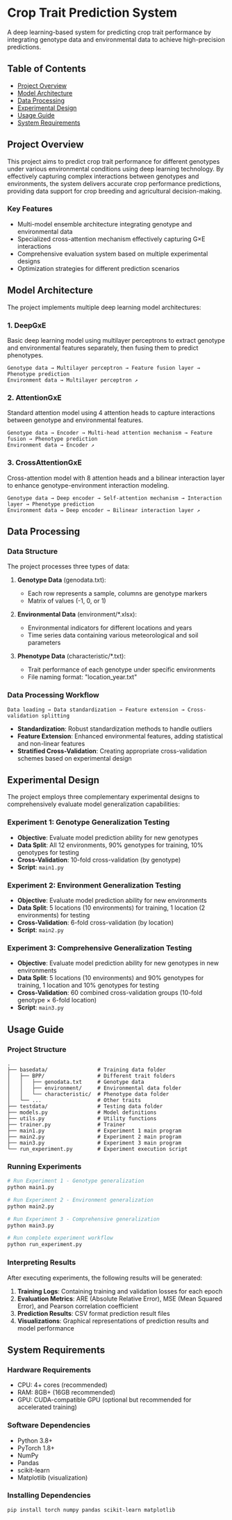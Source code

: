# Crop Trait Prediction System

A deep learning-based system for predicting crop trait performance by integrating genotype data and environmental data to achieve high-precision predictions.

## Table of Contents

- [Project Overview](#project-overview)
- [Model Architecture](#model-architecture)
- [Data Processing](#data-processing)
- [Experimental Design](#experimental-design)
- [Usage Guide](#usage-guide)
- [System Requirements](#system-requirements)

## Project Overview

This project aims to predict crop trait performance for different genotypes under various environmental conditions using deep learning technology. By effectively capturing complex interactions between genotypes and environments, the system delivers accurate crop performance predictions, providing data support for crop breeding and agricultural decision-making.

### Key Features

- Multi-model ensemble architecture integrating genotype and environmental data
- Specialized cross-attention mechanism effectively capturing G×E interactions
- Comprehensive evaluation system based on multiple experimental designs
- Optimization strategies for different prediction scenarios

## Model Architecture

The project implements multiple deep learning model architectures:

### 1. DeepGxE

Basic deep learning model using multilayer perceptrons to extract genotype and environmental features separately, then fusing them to predict phenotypes.

```
Genotype data → Multilayer perceptron → Feature fusion layer → Phenotype prediction
Environment data → Multilayer perceptron ↗
```

### 2. AttentionGxE

Standard attention model using 4 attention heads to capture interactions between genotype and environmental features.

```
Genotype data → Encoder → Multi-head attention mechanism → Feature fusion → Phenotype prediction
Environment data → Encoder ↗
```

### 3. CrossAttentionGxE

Cross-attention model with 8 attention heads and a bilinear interaction layer to enhance genotype-environment interaction modeling.

```
Genotype data → Deep encoder → Self-attention mechanism → Interaction layer → Phenotype prediction
Environment data → Deep encoder → Bilinear interaction layer ↗
```

## Data Processing

### Data Structure

The project processes three types of data:

1. **Genotype Data** (genodata.txt):
   - Each row represents a sample, columns are genotype markers
   - Matrix of values (-1, 0, or 1)

2. **Environmental Data** (environment/*.xlsx):
   - Environmental indicators for different locations and years
   - Time series data containing various meteorological and soil parameters

3. **Phenotype Data** (characteristic/*.txt):
   - Trait performance of each genotype under specific environments
   - File naming format: "location_year.txt"

### Data Processing Workflow

```
Data loading → Data standardization → Feature extension → Cross-validation splitting
```

- **Standardization**: Robust standardization methods to handle outliers
- **Feature Extension**: Enhanced environmental features, adding statistical and non-linear features
- **Stratified Cross-Validation**: Creating appropriate cross-validation schemes based on experimental design

## Experimental Design

The project employs three complementary experimental designs to comprehensively evaluate model generalization capabilities:

### Experiment 1: Genotype Generalization Testing

- **Objective**: Evaluate model prediction ability for new genotypes
- **Data Split**: All 12 environments, 90% genotypes for training, 10% genotypes for testing
- **Cross-Validation**: 10-fold cross-validation (by genotype)
- **Script**: `main1.py`

### Experiment 2: Environment Generalization Testing

- **Objective**: Evaluate model prediction ability for new environments
- **Data Split**: 5 locations (10 environments) for training, 1 location (2 environments) for testing
- **Cross-Validation**: 6-fold cross-validation (by location)
- **Script**: `main2.py`

### Experiment 3: Comprehensive Generalization Testing

- **Objective**: Evaluate model prediction ability for new genotypes in new environments
- **Data Split**: 5 locations (10 environments) and 90% genotypes for training, 1 location and 10% genotypes for testing
- **Cross-Validation**: 60 combined cross-validation groups (10-fold genotype × 6-fold location)
- **Script**: `main3.py`

## Usage Guide

### Project Structure

```
.
├── basedata/                # Training data folder
│   ├── BPP/                 # Different trait folders
│   │   ├── genodata.txt     # Genotype data
│   │   ├── environment/     # Environmental data folder
│   │   └── characteristic/  # Phenotype data folder
│   └── ...                  # Other traits
├── testdata/                # Testing data folder
├── models.py                # Model definitions
├── utils.py                 # Utility functions
├── trainer.py               # Trainer
├── main1.py                 # Experiment 1 main program
├── main2.py                 # Experiment 2 main program
├── main3.py                 # Experiment 3 main program
└── run_experiment.py        # Experiment execution script
```

### Running Experiments

```bash
# Run Experiment 1 - Genotype generalization
python main1.py

# Run Experiment 2 - Environment generalization
python main2.py

# Run Experiment 3 - Comprehensive generalization
python main3.py

# Run complete experiment workflow
python run_experiment.py
```

### Interpreting Results

After executing experiments, the following results will be generated:

1. **Training Logs**: Containing training and validation losses for each epoch
2. **Evaluation Metrics**: ARE (Absolute Relative Error), MSE (Mean Squared Error), and Pearson correlation coefficient
3. **Prediction Results**: CSV format prediction result files
4. **Visualizations**: Graphical representations of prediction results and model performance

## System Requirements

### Hardware Requirements

- CPU: 4+ cores (recommended)
- RAM: 8GB+ (16GB recommended)
- GPU: CUDA-compatible GPU (optional but recommended for accelerated training)

### Software Dependencies

- Python 3.8+
- PyTorch 1.8+
- NumPy
- Pandas
- scikit-learn
- Matplotlib (visualization)

### Installing Dependencies

```bash
pip install torch numpy pandas scikit-learn matplotlib
``` 
